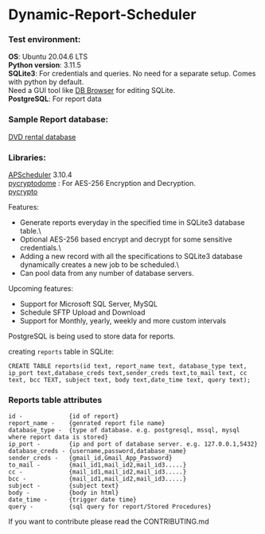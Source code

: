 # Dynamic-Report-Scheduler

### Test environment:

**OS**:              Ubuntu 20.04.6 LTS\
**Python version**:  3.11.5\
**SQLite3**:         For credentials and queries. No need for a separate setup. 
                     Comes with python by default.  
                     Need a GUI tool like [DB Browser](https://sqlitebrowser.org/) for editing SQLite.\
**PostgreSQL**:      For report data

### Sample Report database:
[DVD rental database](https://www.postgresqltutorial.com/postgresql-getting-started/postgresql-sample-database/)


### Libraries:
[APScheduler](https://github.com/agronholm/apscheduler) 3.10.4\
[pycryptodome](https://github.com/Legrandin/pycryptodome) : For AES-256 Encryption and Decryption.\
[pycrypto](https://anaconda.org/anaconda/pycrypto)

Features:
* Generate reports everyday in the specified time in SQLite3 database table.\
* Optional AES-256 based encrypt and decrypt for some sensitive credentials.\
* Adding a new record with all the specifications to SQLite3 database dynamically creates a new job to be scheduled.\
* Can pool data from any number of database servers.


Upcoming features:
* Support for Microsoft SQL Server, MySQL
* Schedule SFTP Upload and Download 
* Support for Monthly, yearly, weekly and more custom intervals

PostgreSQL is being used to store data for reports.


creating ```reports``` table in SQLite:

```
CREATE TABLE reports(id text, report_name text, database_type text, ip_port text,database_creds text,sender_creds text,to_mail text, cc text, bcc TEXT, subject text, body text,date_time text, query text);
```


### Reports table attributes
```
id -             {id of report}
report_name -    {genrated report file name}
database_type -  {type of database. e.g. postgresql, mssql, mysql where report data is stored}
ip_port -        {ip and port of database server. e.g. 127.0.0.1,5432}
database_creds - {username,password,database_name}
sender_creds -   {gmail_id,Gmail_App_Password}
to_mail -        {mail_id1,mail_id2,mail_id3.....}
cc -             {mail_id1,mail_id2,mail_id3.....}
bcc -            {mail_id1,mail_id2,mail_id3.....}
subject -        {subject text}
body -           {body in html}
date_time -      {trigger date time}
query -          {sql query for report/Stored Procedures}

```

If you want to contribute please read the CONTRIBUTING.md
